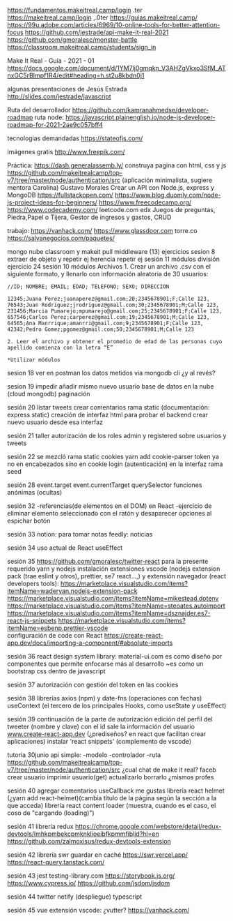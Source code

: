 https://fundamentos.makeitreal.camp/login .ter
https://makeitreal.camp/login ,.0ter
https://guias.makeitreal.camp/
https://99u.adobe.com/articles/6969/10-online-tools-for-better-attention-focus
https://github.com/jestrade/api-make-it-real-2021
https://github.com/gmoralesc/monster-battle
https://classroom.makeitreal.camp/students/sign_in

Make It Real - Guía - 2021 - 01
https://docs.google.com/document/d/1YM7lj0gmqkn_V3AHZgVkxo3SfM_ATnxGC5rBImpf1R4/edit#heading=h.st2u8kbdn0j1

algunas presentaciones de Jesús Estrada
http://slides.com/jestrade/javascript

Ruta del desarrollador
https://github.com/kamranahmedse/developer-roadmap
ruta node:
https://javascript.plainenglish.io/node-js-developer-roadmap-for-2021-2ae9c057bff4

tecnologias demandadas
https://stateofjs.com/

imágenes gratis
http://www.freepik.com/ 

Práctica:
https://dash.generalassemb.ly/ construya pagina con html, css y js
https://github.com/makeitrealcamp/top-v7/tree/master/node/authentication/src (aplicación minimalista, sugiere mentora Carolina)
Gustavo Morales Crear un API con Node.js, express y MongoDB
https://fullstackopen.com/ 
https://www.blog.duomly.com/node-js-project-ideas-for-beginners/
https://www.freecodecamp.org/
https://www.codecademy.com/
leetcode.com
edx
Juegos de preguntas, Piedra,Papel o Tijera, Gestor de ingresos y gastos, CRUD


trabajo:
 https://vanhack.com/
https://www.glassdoor.com
torre.co
https://salvanegocios.com/paquetes/

mongo nube
classroom y makeit
pull
middleware (13)
ejercicios sesion 8 extraer de objeto y repetir ej herencia
repetir ej sesión 11 módulos división
ejercicio 24 sesión 10 módulos
    Archivos
    1. Crear un archivo .csv con el siguiente formato, y llenarlo con información aleatoria de 30 usuarios:

    //ID; NOMBRE; EMAIL; EDAD; TELEFONO; SEXO; DIRECCION

    12345;Juana Perez;juanaperez@gmail.com;20;2345678901;F;Calle 123,
    76543;Juan Rodriguez;jrodriguez@gmail.com;30;2345678901;M;Calle 123,
    231456;Marcia Pumarejo;mpumarejo@gmail.com;25;2345678901;F;Calle 123,
    657546;Carlos Perez;carperez@gmail.com;19;2345678901;M;Calle 123,
    64565;Ana Manrrique;amanrri@gmail.com;9;2345678901;F;Calle 123,
    42342;Pedro Gomez;pgomez@gmail.com;50;2345678901;M;Calle 123

    2. Leer el archivo y obtener el promedio de edad de las personas cuyo apellido comienza con la letra “E” 

    *Utilizar módulos


sesion 18 ver en postman los datos metidos via mongodb cli ¿y al revés?

sesion 19   impedir añadir mismo nuevo usuario
            base de datos en la nube (cloud mongodb)
            paginación

sesión 20   listar tweets
            crear  comentarios
            rama static (documentación: express static)
            creación de interfaz html para probar el backend
            crear nuevo usuario desde esa interfaz
    
sesión 21   taller autorización de los roles admin 
                y registered sobre usuarios y tweets


sesión 22   se mezcló rama static
            cookies
                yarn add cookie-parser
                token ya no en encabezados sino en cookie
            login (autenticación) en la interfaz
            rama seed

sesión 28   event.target
            event.currentTarget
            querySelector
            funciones anónimas (ocultas)

sesión 32   -referencias(de elementos en el DOM) en React
            -ejercicio de eliminar elemento seleccionado con el ratón y desaparecer opciones al espichar botón


sesión 33
            notion: para tomar notas
            feedly: noticias

sesión 34
            uso actual de React
            useEffect

sesión 35   https://github.com/gmoralesc/twitter-react
            para la presente requerido yarn y nodejs
            instalación extensiones vscode (nodejs extension pack (trae eslint y otros), prettier, se7 react...,) y extensión navegador (react developers tools):
                https://marketplace.visualstudio.com/items?itemName=waderyan.nodejs-extension-pack
                https://marketplace.visualstudio.com/items?itemName=mikestead.dotenv
                https://marketplace.visualstudio.com/items?itemName=steoates.autoimport
                https://marketplace.visualstudio.com/items?itemName=dsznajder.es7-react-js-snippets
                https://marketplace.visualstudio.com/items?itemName=esbenp.prettier-vscode            
            configuración de code con React
            https://create-react-app.dev/docs/importing-a-component/#absolute-imports

sesión 36   react design system library: material-ui.com 
                es como diseño por componentes que permite enfocarse más al desarrollo ~es como un bootstrap
            css dentro de javascript

sesión 37
            autorización con gestión del token en las cookies

sesión 38
            librerías axios (npm) y date-fns (operaciones con fechas)
            useContext (el tercero de los principales Hooks, como useState y useEffect)

sesión 39
            continuación de la parte de autorización
            edición del perfil del tweeter (nombre y clave)
            con el id sale la información del usuario
            www.create-react-app.dev (¿prediseños? en react que facilitan crear aplicaciones)
            instalar 'react snippets' (complemento de vscode)

tutoría 30junio
    api simple:
        -modelo
        -controlador
        -ruta
        https://github.com/makeitrealcamp/top-v7/tree/master/node/authentication/src
    ¿cual chat de make it real?
    faceb
        crear usuario
        imprimir usuario(get)
        actualizarlo
        borrarlo
    ¿mismos profes

sesión 40
        agregar comentarios
        useCallback
        me gustas
        librería react helmet (¿yarn add react-helmet)(cambia título de la página según la sección a la que acceda)
        librería react content loader (muestra, cuando es el caso, el coso de "cargando (loading)")

sesión 41
        librería redux
        https://chrome.google.com/webstore/detail/redux-devtools/lmhkpmbekcpmknklioeibfkpmmfibljd?hl=en
        https://github.com/zalmoxisus/redux-devtools-extension

sesión 42
        librería swr
        guardar en caché
        https://swr.vercel.app/
        https://react-query.tanstack.com/

sesión 43
        jest
        testing-library.com
        https://storybook.js.org/
        https://www.cypress.io/
        https://github.com/jsdom/jsdom


sesión 44
        twitter
        netify (despliegue)
        typescript

sesión 45
        vue
        extensión vscode: ¿vutter?
        https://vanhack.com/